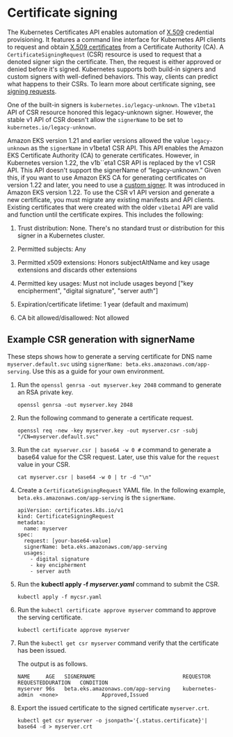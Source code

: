 # Certificate signing<a name="cert-signing"></a>

The Kubernetes Certificates API enables automation of [X\.509](https://www.itu.int/rec/T-REC-X.509) credential provisioning\. It features a command line interface for Kubernetes API clients to request and obtain [X\.509 certificates](https://kubernetes.io/docs/tasks/tls/managing-tls-in-a-cluster/) from a Certificate Authority \(CA\)\. A `CertificateSigningRequest` \(CSR\) resource is used to request that a denoted signer sign the certificate\. Then, the request is either approved or denied before it's signed\. Kubernetes supports both build\-in signers and custom signers with well\-defined behaviors\. This way, clients can predict what happens to their CSRs\. To learn more about certificate signing, see [signing requests](https://kubernetes.io/docs/reference/access-authn-authz/certificate-signing-requests/)\.

One of the built\-in signers is `kubernetes.io/legacy-unknown`\. The `v1beta1` API of CSR resource honored this legacy\-unknown signer\. However, the stable v1 API of CSR doesn't allow the `signerName` to be set to `kubernetes.io/legacy-unknown`\.

Amazon EKS version 1\.21 and earlier versions allowed the value `legacy-unknown` as the `signerName` in v1beta1 CSR API\. This API enables the Amazon EKS Certificate Authority \(CA\) to generate certificates\. However, in Kubernetes version 1\.22, the v1b``eta1 CSR API is replaced by the v1 CSR API\. This API doesn't support the signerName of “legacy\-unknown\.” Given this, if you want to use Amazon EKS CA for generating certificates on version 1\.22 and later, you need to use a [custom signer]()\. It was introduced in Amazon EKS version 1\.22\. To use the CSR v1 API version and generate a new certificate, you must migrate any existing manifests and API clients\. Existing certificates that were created with the older `v1beta1` API are valid and function until the certificate expires\. This includes the following:

1. Trust distribution: None\. There's no standard trust or distribution for this signer in a Kubernetes cluster\.

1. Permitted subjects: Any

1. Permitted x509 extensions: Honors subjectAltName and key usage extensions and discards other extensions

1. Permitted key usages: Must not include usages beyond \["key encipherment", "digital signature", "server auth"\]

1. Expiration/certificate lifetime: 1 year \(default and maximum\) 

1. CA bit allowed/disallowed: Not allowed

## Example CSR generation with signerName<a name="csr-example"></a>

These steps shows how to generate a serving certificate for DNS name `myserver.default.svc` using `signerName: beta.eks.amazonaws.com/app-serving`\. Use this as a guide for your own environment\.

1. Run the `openssl genrsa -out myserver.key 2048` command to generate an RSA private key\.

   ```
   openssl genrsa -out myserver.key 2048
   ```

1. Run the following command to generate a certificate request\.

   ```
   openssl req -new -key myserver.key -out myserver.csr -subj "/CN=myserver.default.svc"
   ```

1. Run the `cat myserver.csr | base64 -w 0 #` command to generate a base64 value for the CSR request\. Later, use this value for the `request` value in your CSR\.

   ```
   cat myserver.csr | base64 -w 0 | tr -d "\n"
   ```

1. Create a `CertificateSigningRequest` YAML file\. In the following example, `beta.eks.amazonaws.com/app-serving` is the `signerName`\.

   ```
   apiVersion: certificates.k8s.io/v1
   kind: CertificateSigningRequest
   metadata:
     name: myserver
   spec:
     request: [your-base64-value]
     signerName: beta.eks.amazonaws.com/app-serving
     usages:
       - digital signature
       - key encipherment
       - server auth
   ```

1. Run the **kubectl apply \-f *myserver\.yaml*** command to submit the CSR\.

   ```
   kubectl apply -f mycsr.yaml
   ```

1. Run the `kubectl certificate approve myserver` command to approve the serving certificate\.

   ```
   kubectl certificate approve myserver
   ```

1. Run the `kubectl get csr myserver` command verify that the certificate has been issued\.

   The output is as follows\.

   ```
   NAME     AGE   SIGNERNAME                            REQUESTOR         REQUESTEDDURATION   CONDITION
   myserver 96s   beta.eks.amazonaws.com/app-serving    kubernetes-admin  <none>              Approved,Issued
   ```

1. Export the issued certificate to the signed certificate `myserver.crt`\.

   ```
   kubectl get csr myserver -o jsonpath='{.status.certificate}'| base64 -d > myserver.crt
   ```
